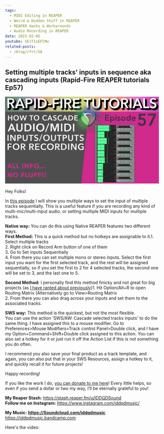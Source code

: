 ```yaml
---
tags:
  - MIDI Editing in REAPER
  - Weird & Hidden Stuff in REAPER
  - REAPER Hacks & Workarounds
  - Audio Recording in REAPER
date: 2021-02-05
youtube: SEJ71xEFCMw
related-posts:
  - /blog/rfrt/58
---
```

## Setting multiple tracks' inputs in sequence aka cascading inputs (Rapid-Fire REAPER tutorials Ep57)

![](/blog/rfrt/57/120.jpg)

Hey Folks!

In [this episode](https://youtu.be/SEJ71xEFCMw) I will show you multiple ways to set the input of multiple tracks sequentially. This is a useful feature if you are recording any kind of multi-mic/multi-input audio, or setting multiple MIDI inputs for multiple tracks.

**Native way:** You can do this using Native REAPER features two different ways.  
**First Method:** This is a quick method but no hotkeys are assignable to it.1. Select multiple tracks  
2. Right click on Record Arm button of one of them  
3. Go to Set inputs Sequentially  
4. From there you can set multiple mono or stereo inputs. Select the first input you want for the first selected track, and the rest will be assigned sequentially, so if you set the first to 2 for 4 selected tracks, the second one will be set to 3, and the last one to 5.

**Second Method:** I personally find this method finicky and not great for big projects (as [I have ranted about previously](https://youtu.be/k7pKXTaGnaA))1. Hit Option/Alt+R to open Routing Matrix (Alternatively go to View>Routing Matrix  
2. From there you can also drag across your inputs and set them to the associated tracks.

**SWS way:** This method is the quickest, but not the most flexible.  
 You can use the action 'SWS/AW: Cascade selected tracks inputs' to do the same thing. I have assigned this to a mouse modifier. Go to Preferences>Mouse Modifiers>Track control Panel>Double click, and I have my Option+Command+Shift+Double click assigned to this action. You can also set a hotkey for it or just run it off the Action List if this is not something you do often.

I recommend you also save your final product as a track template, and again, you can also put that in your SWS Resources, assign a hotkey to it, and quickly recall it for future projects!

Happy recording!

If you like the work I do, [you can donate to me here](http://www.buymeacoffee.com/iddqdsound)! Every little helps, so even if you send a dollar or two my way, I’ll be eternally grateful to you!

**My Reaper Stash:** <https://stash.reaper.fm/u/IDDQDSound>  
**Follow me on Instagram:** <https://www.instagram.com/iddqdmusic/>

**My Music:** [**https://Soundcloud.com/iddqdmusic** ](https://Soundcloud.com/iddqdmusic) <https://iddqdmusic.bandcamp.com>

Here's the video:

<youtube id="SEJ71xEFCMw"></youtube>

